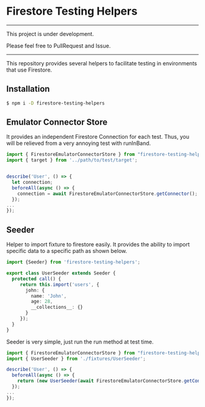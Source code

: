# Firestore Testing Helpers
---

This project is under development.

Please feel free to PullRequest and Issue.

---

This repository provides several helpers to facilitate testing in environments that use Firestore.

## Installation

```bash
$ npm i -D firestore-testing-helpers
```

## Emulator Connector Store

It provides an independent Firestore Connection for each test.
Thus, you will be relieved from a very annoying test with runInBand.

```typescript
import { FirestoreEmulatorConnectorStore } from "firestore-testing-helpers";
import { target } from '../path/to/test/target';


describe('User', () => {
  let connection;
  beforeAll(async () => {
    connection = await FirestoreEmulatorConnectorStore.getConnector();
  });
...
});
```

## Seeder

Helper to import fixture to firestore easily.
It provides the ability to import specific data to a specific path as shown below.

```typescript
import {Seeder} from 'firestore-testing-helpers';

export class UserSeeder extends Seeder {
  protected call() {
     return this.import('users', {
       john: {
         name: 'John',
         age: 28,
         __collections__: {}
       }
     });
  }
}
```

Seeder is very simple, just run the run method at test time.

```typescript
import { FirestoreEmulatorConnectorStore } from "firestore-testing-helpers";
import { UserSeeder } from './fixtures/UserSeeder';

describe('User', () => {
  beforeAll(async () => {
    return (new UserSeeder(await FirestoreEmulatorConnectorStore.getConnector())).run();
  });
...
});
```

